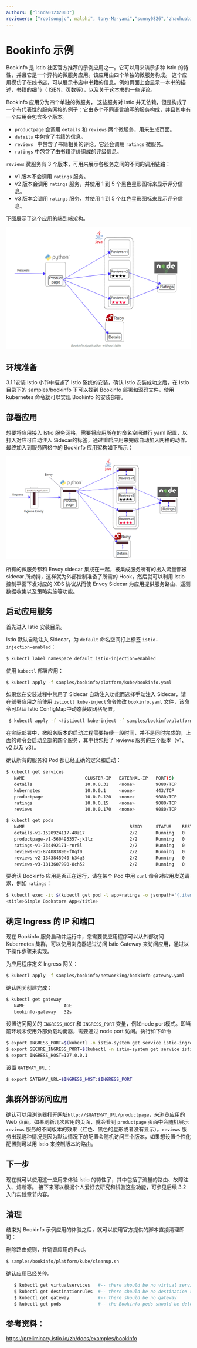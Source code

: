 ```yaml
---
authors: ["linda01232003"]
reviewers: ["rootsongjc", malphi", tony-Ma-yami","sunny0826","zhaohuabing"]
---
```



# Bookinfo 示例

Bookinfo 是 Istio 社区官方推荐的示例应用之一。它可以用来演示多种 Istio 的特性，并且它是一个异构的微服务应用。该应用由四个单独的微服务构成。 这个应用模仿了在线书店，可以展示书店中书籍的信息。例如页面上会显示一本书的描述，书籍的细节（ ISBN、页数等），以及关于这本书的一些评论。 

Bookinfo 应用分为四个单独的微服务， 这些服务对 Istio 并无依赖，但是构成了一个有代表性的服务网格的例子：它由多个不同语言编写的服务构成，并且其中有一个应用会包含多个版本。 


- `productpage` 会调用 `details` 和 `reviews` 两个微服务，用来生成页面。
- `details` 中包含了书籍的信息。
- `reviews ` 中包含了书籍相关的评论。它还会调用 `ratings` 微服务。
- `ratings` 中包含了由书籍评价组成的评级信息。

`reviews` 微服务有 3 个版本，可用来展示各服务之间的不同的调用链路：

- v1 版本不会调用 `ratings` 服务。
- v2 版本会调用 `ratings` 服务，并使用 1 到 5 个黑色星形图标来显示评分信息。
- v3 版本会调用 `ratings` 服务，并使用 1 到 5 个红色星形图标来显示评分信息。

下图展示了这个应用的端到端架构。

![Bookinfo Application without Istio](../images/Bookinfo-Application-without-Istio.png)

## 环境准备

3.1.1安装 Istio 小节中描述了 Istio 系统的安装，确认 Istio 安装成功之后，在 Istio 目录下的 samples/bookinfo 下可以找到 Bookinfo 部署和源码文件，使用 kubernetes 命令就可以实现 Bookinfo 的安装部署。

## 部署应用


想要将应用接入 Istio 服务网格，需要将应用所在的命名空间进行 yaml 配置，以打入对应可自动注入 Sidecar的标签，通过重启应用来完成自动加入网格的动作。最终加入到服务网格中的 Bookinfo 应用架构如下所示：

![Bookinfo Application](../images/Bookinfo-Application.png)

所有的微服务都和 Envoy sidecar 集成在一起，被集成服务所有的出入流量都被 sidecar 所劫持，这样就为外部控制准备了所需的 Hook，然后就可以利用 Istio 控制平面下发对应的 XDS 协议从而使 Envoy Sidecar 为应用提供服务路由、遥测数据收集以及策略实施等功能。 

## 启动应用服务


首先进入 Istio 安装目录。

Istio 默认自动注入 Sidecar，为 `default` 命名空间打上标签 `istio-injection=enabled`：
```bash
$ kubectl label namespace default istio-injection=enabled
```
使用 `kubectl` 部署应用：

```bash
$ kubectl apply -f samples/bookinfo/platform/kube/bookinfo.yaml
```

如果您在安装过程中禁用了 Sidecar 自动注入功能而选择手动注入 Sidecar，请在部署应用之前使用 `istioctl kube-inject`命令修改 `bookinfo.yaml` 文件，该命令可以从 Istio ConfigMap中动态获取网格配置。


```bash
 $ kubectl apply -f <(istioctl kube-inject -f samples/bookinfo/platform/kube/bookinfo.yaml)
```
在实际部署中，微服务版本的启动过程需要持续一段时间，并不是同时完成的，上面的命令会启动全部的四个服务，其中也包括了 reviews 服务的三个版本（v1、v2 以及 v3）。


确认所有的服务和 Pod 都已经正确的定义和启动：

```bash
$ kubectl get services
   NAME                       CLUSTER-IP   EXTERNAL-IP   PORT(S)              AGE
   details                    10.0.0.31    <none>        9080/TCP             6m
   kubernetes                 10.0.0.1     <none>        443/TCP              7d
   productpage                10.0.0.120   <none>        9080/TCP             6m
   ratings                    10.0.0.15    <none>        9080/TCP             6m
   reviews                    10.0.0.170   <none>        9080/TCP             6m
```
```bash
$ kubectl get pods
   NAME                                        READY     STATUS    RESTARTS   AGE
   details-v1-1520924117-48z17                 2/2       Running   0          6m
   productpage-v1-560495357-jk1lz              2/2       Running   0          6m
   ratings-v1-734492171-rnr5l                  2/2       Running   0          6m
   reviews-v1-874083890-f0qf0                  2/2       Running   0          6m
   reviews-v2-1343845940-b34q5                 2/2       Running   0          6m
   reviews-v3-1813607990-8ch52                 2/2       Running   0          6m
```


要确认 Bookinfo 应用是否正在运行，请在某个 Pod 中用 `curl` 命令对应用发送请求，例如 `ratings`：

```bash
$ kubectl exec -it $(kubectl get pod -l app=ratings -o jsonpath='{.items[0].metadata.name}') -c ratings -- curl productpage:9080/productpage | grep -o "<title>.*</title>"
<title>Simple Bookstore App</title>
```

## 确定 Ingress 的 IP 和端口

现在 Bookinfo 服务启动并运行中，您需要使应用程序可以从外部访问 Kubernetes 集群，可以使用浏览器通过访问 Istio Gateway 来访问应用，通过以下操作步骤来实现。


为应用程序定义 Ingress 网关：

```bash
$ kubectl apply -f samples/bookinfo/networking/bookinfo-gateway.yaml
```


确认网关创建完成：

```bash
$ kubectl get gateway
   NAME               AGE
   bookinfo-gateway   32s
```


设置访问网关的 `INGRESS_HOST` 和 `INGRESS_PORT` 变量，例如node port模式。即当前环境未使用外部负载均衡器，需要通过 node port 访问。执行如下命令

```bash
$ export INGRESS_PORT=$(kubectl -n istio-system get service istio-ingressgateway -o jsonpath='{.spec.ports[?(@.name=="http2")].nodePort}')
$ export SECURE_INGRESS_PORT=$(kubectl -n istio-system get service istio-ingressgateway -o jsonpath='{.spec.ports[?(@.name=="https")].nodePort}')
$ export INGRESS_HOST=127.0.0.1
```


设置 `GATEWAY_URL`：

```bash
$ export GATEWAY_URL=$INGRESS_HOST:$INGRESS_PORT
```

## 集群外部访问应用
确认可以用浏览器打开网址`http://$GATEWAY_URL/productpage`，来浏览应用的 Web 页面。如果刷新几次应用的页面，就会看到 `productpage` 页面中会随机展示 `reviews` 服务的不同版本的效果（红色、黑色的星形或者没有显示）。`reviews` 服务出现这种情况是因为默认情况下的配置会随机访问三个版本，如果想设置个性化配置则可以用 Istio 来控制版本的路由。


## 下一步

现在就可以使用这一应用来体验 Istio 的特性了，其中包括了流量的路由、故障注入、熔断等。 接下来可以根据个人爱好去研究和试验这些功能，可参见后续 3.2 入门实践章节内容。

## 清理

结束对 Bookinfo 示例应用的体验之后，就可以使用官方提供的脚本直接清理即可：


删除路由规则，并销毁应用的 Pod。

```bash
$ samples/bookinfo/platform/kube/cleanup.sh
```


确认应用已经关停。

```bash
   $ kubectl get virtualservices   #-- there should be no virtual services
   $ kubectl get destinationrules  #-- there should be no destination rules
   $ kubectl get gateway           #-- there should be no gateway
   $ kubectl get pods              #-- the Bookinfo pods should be deleted
```

## 参考资料：
https://preliminary.istio.io/zh/docs/examples/bookinfo 


